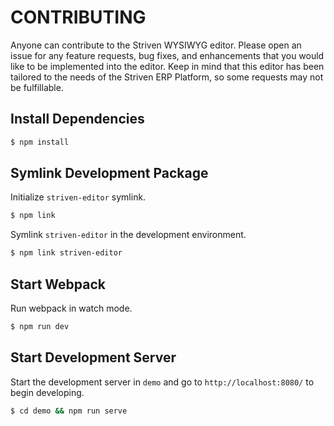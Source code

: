 # CONTRIBUTING

Anyone can contribute to the Striven WYSIWYG editor. Please open an issue for any feature requests, bug fixes, and enhancements that you would like to be implemented into the editor. Keep in mind that this editor has been tailored to the needs of the Striven ERP Platform, so some requests may not be fulfillable.

## Install Dependencies

```sh
$ npm install
```

## Symlink Development Package

Initialize ```striven-editor``` symlink.

```sh
$ npm link
```

Symlink ```striven-editor``` in the development environment.

```sh
$ npm link striven-editor
```

## Start Webpack

Run webpack in watch mode.

```sh
$ npm run dev
```

## Start Development Server

Start the development server in ```demo``` and go to ```http://localhost:8080/``` to begin developing.

```sh 
$ cd demo && npm run serve
```
